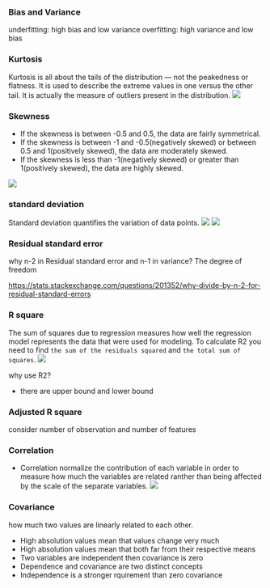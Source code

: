### Bias and Variance
underfitting: high bias and low variance
overfitting: high variance and low bias 

### Kurtosis
Kurtosis is all about the tails of the distribution — not the peakedness or flatness. It is used to describe the extreme values in one versus the other tail. It is actually the measure of outliers present in the distribution.
![](https://cdn.mathpix.com/snip/images/2vz-frI-p-uLF5Nh006sWvXctpPY-gsAyJQvQnMQXBw.original.fullsize.png)

### Skewness
- If the skewness is between -0.5 and 0.5, the data are fairly symmetrical.
- If the skewness is between -1 and -0.5(negatively skewed) or between 0.5 and 1(positively skewed), the data are moderately skewed.
- If the skewness is less than -1(negatively skewed) or greater than 1(positively skewed), the data are highly skewed.

![](https://cdn.mathpix.com/snip/images/7hkRIZgmY1mN4VlvaoSSjifmWHfby1-5zYQlpaQM9fw.original.fullsize.png)


### standard deviation 
Standard deviation quantifies the variation of data points.
![](https://cdn.mathpix.com/snip/images/2LK8RAGEH7CqFPhujh-izggTlrD1jG80SvHooshpz1g.original.fullsize.png)
![](https://cdn.mathpix.com/snip/images/6ZpUYn4g1e1qC_HgEx_7LXgyggok8IoILkD3UC-Kxkg.original.fullsize.png)

### Residual standard error 
why n-2 in Residual standard error and n-1 in variance?
The degree of freedom

https://stats.stackexchange.com/questions/201352/why-divide-by-n-2-for-residual-standard-errors

### R square
The sum of squares due to regression measures how well the regression model represents the data that were used for modeling. To calculate R2 you need to find `the sum of the residuals squared` and `the total sum of squares`.
![](https://cdn.mathpix.com/snip/images/0d4xq7hLpkuC8GCUsgV35_DojnFa4f1_PNSlxP5-B-o.original.fullsize.png)

why use R2?
- there are upper bound and lower bound

### Adjusted R square
consider number of observation and number of features


### Correlation
- Correlation normalize the contribution of each variable in order to measure how much the variables are related ranther than being affected by the scale of the separate variables.
![](http://www.resacorp.com/images/slrund031.gif)

### Covariance
how much two values are linearly related to each other. 
- High absolution values mean that values change very much
- High absolution values mean that both far from their respective means
- Two variables are independent then covariance is zero
- Dependence and covariance are two distinct concepts
- Independence is a stronger rquirement than zero covariance